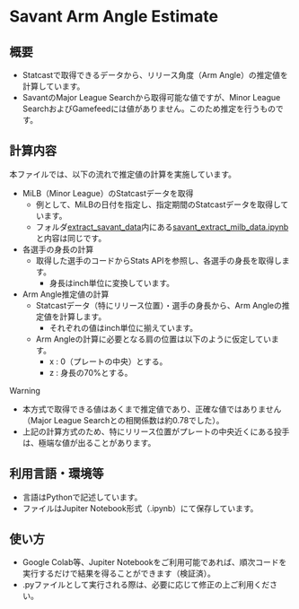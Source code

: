# Savant Arm Angle Estimate

## 概要
- Statcastで取得できるデータから、リリース角度（Arm Angle）の推定値を計算しています。
- SavantのMajor League Searchから取得可能な値ですが、Minor League SearchおよびGamefeedには値がありません。このため推定を行うものです。

## 計算内容
本ファイルでは、以下の流れで推定値の計算を実施しています。
- MiLB（Minor League）のStatcastデータを取得
    - 例として、MiLBの日付を指定し、指定期間のStatcastデータを取得しています。
    - フォルダ[extract_savant_data](../extract_savant_data/)内にある[savant_extract_milb_data.ipynb](../extract_savant_data/savant_extract_milb_data.ipynb)と内容は同じです。
- 各選手の身長の計算
    - 取得した選手のコードからStats APIを参照し、各選手の身長を取得します。
        - 身長はinch単位に変換しています。
- Arm Angle推定値の計算
    - Statcastデータ（特にリリース位置）・選手の身長から、Arm Angleの推定値を計算します。
        - それぞれの値はinch単位に揃えています。
    - Arm Angleの計算に必要となる肩の位置は以下のように仮定しています。
        - x : 0（プレートの中央）とする。
        - z : 身長の70%とする。
> [!WARNING]  
> - 本方式で取得できる値はあくまで推定値であり、正確な値ではありません（Major League Searchとの相関係数は約0.78でした）。
> - 上記の計算方式のため、特にリリース位置がプレートの中央近くにある投手は、極端な値が出ることがあります。

## 利用言語・環境等
- 言語はPythonで記述しています。
- ファイルはJupiter Notebook形式（.ipynb）にて保存しています。

## 使い方
- Google Colab等、Jupiter Notebookをご利用可能であれば、順次コードを実行するだけで結果を得ることができます（検証済）。
- .pyファイルとして実行される際は、必要に応じて修正の上ご利用ください。